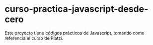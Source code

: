 # curso-practica-javascript-desde-cero
Este proyecto tiene códigos prácticos de Javascript, tomando como referencia el curso de Platzi.
